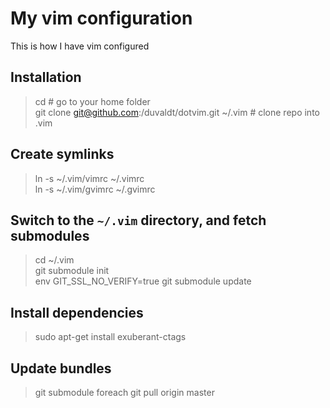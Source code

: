 # My vim configuration

This is how I have vim configured

## Installation

> cd # go to your home folder <br/>
> git clone git@github.com:/duvaldt/dotvim.git ~/.vim # clone repo into .vim

## Create symlinks

> ln -s ~/.vim/vimrc ~/.vimrc <br/>
> ln -s ~/.vim/gvimrc ~/.gvimrc

## Switch to the `~/.vim` directory, and fetch submodules

> cd ~/.vim <br/>
> git submodule init <br/>
> env GIT_SSL_NO_VERIFY=true git submodule update

## Install dependencies

> sudo apt-get install exuberant-ctags

## Update bundles

> git submodule foreach git pull origin master
